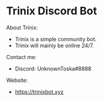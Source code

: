 # Trinix Discord Bot

About Trinix:
* Trinix is a simple community bot.
* Trinix will mainly be online 24/7.

Contact me:
* Discord: UnknownToska#8888

Website:
* https://trinixbot.xyz

